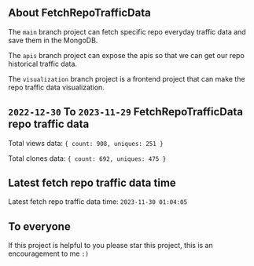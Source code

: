 ## About FetchRepoTrafficData

The `main` branch project can fetch specific repo everyday traffic data and save them in the MongoDB.

The `apis` branch project can expose the apis so that we can get our repo historical traffic data.

The `visualization` branch project is a frontend project that can make the repo traffic data visualization.

## `2022-12-30` To `2023-11-29` FetchRepoTrafficData repo traffic data

Total views data: `{ count: 908, uniques: 251 }`

Total clones data: `{ count: 692, uniques: 475 }`

## Latest fetch repo traffic data time

Latest fetch repo traffic data time: `2023-11-30 01:04:05`

## To everyone

If this project is helpful to you please star this project, this is an encouragement to me `:)`



